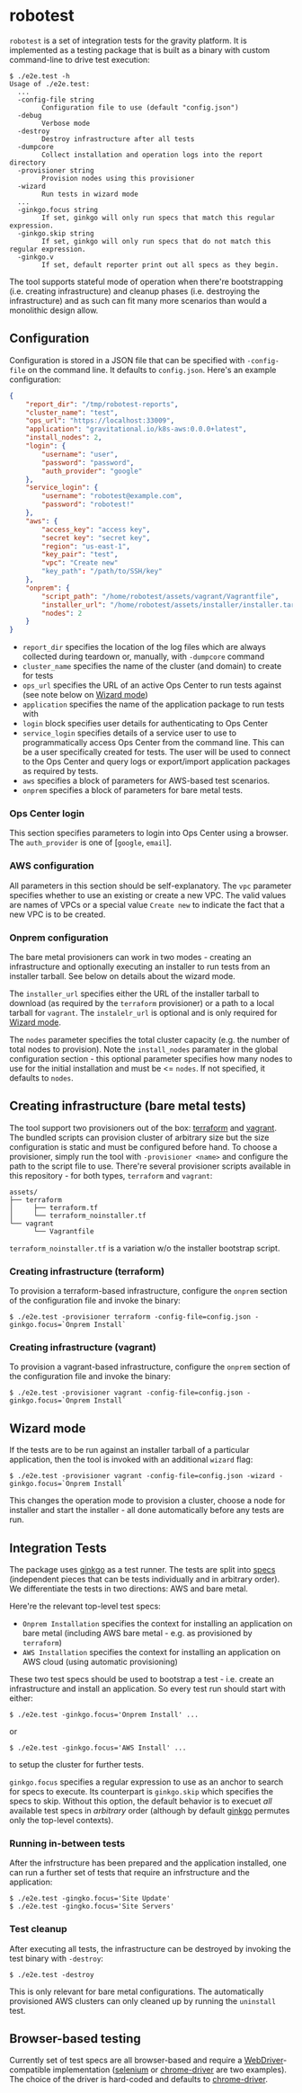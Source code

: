# robotest

`robotest` is a set of integration tests for the gravity platform.
It is implemented as a testing package that is built as a binary with custom command-line to drive test execution:

```shell
$ ./e2e.test -h
Usage of ./e2e.test:
  ...
  -config-file string
    	Configuration file to use (default "config.json")
  -debug
    	Verbose mode
  -destroy
    	Destroy infrastructure after all tests
  -dumpcore
    	Collect installation and operation logs into the report directory
  -provisioner string
    	Provision nodes using this provisioner
  -wizard
    	Run tests in wizard mode
  ...
  -ginkgo.focus string
    	If set, ginkgo will only run specs that match this regular expression.
  -ginkgo.skip string
    	If set, ginkgo will only run specs that do not match this regular expression.
  -ginkgo.v
    	If set, default reporter print out all specs as they begin.
```

The tool supports stateful mode of operation when there're bootstrapping (i.e. creating infrastructure) and cleanup phases (i.e. destroying the infrastructure) and as such can fit many more scenarios than would a monolithic design allow.

## Configuration

Configuration is stored in a JSON file that can be specified with `-config-file` on the command line. It defaults to `config.json`.
Here's an example configuration:

```json
{
    "report_dir": "/tmp/robotest-reports",
    "cluster_name": "test",
    "ops_url": "https://localhost:33009",
    "application": "gravitational.io/k8s-aws:0.0.0+latest",
    "install_nodes": 2,
    "login": {
        "username": "user",
        "password": "password",
        "auth_provider": "google"
    },
    "service_login": {
        "username": "robotest@example.com",
        "password": "robotest!"
    },
    "aws": {
        "access_key": "access key",
        "secret key": "secret key",
        "region": "us-east-1",
        "key_pair": "test",
        "vpc": "Create new"
        "key_path": "/path/to/SSH/key"
    },
    "onprem": {
        "script_path": "/home/robotest/assets/vagrant/Vagrantfile",
        "installer_url": "/home/robotest/assets/installer/installer.tar.gz",
        "nodes": 2
    }
}
```

 * `report_dir` specifies the location of the log files which are always collected during teardown or, manually, with `-dumpcore` command
 * `cluster_name` specifies the name of the cluster (and domain) to create for tests
 * `ops_url` specifies the URL of an active Ops Center to run tests against (see note below on [Wizard mode](#Wizard-mode))
 * `application` specifies the name of the application package to run tests with
 * `login` block specifies user details for authenticating to Ops Center
 * `service_login` specifies details of a service user to use to programmatically access Ops Center from the command line. This can be a
  user specifically created for tests. The user will be used to connect to the Ops Center and query logs or export/import application packages
  as required by tests.
 * `aws` specifies a block of parameters for AWS-based test scenarios.
 * `onprem` specifies a block of parameters for bare metal tests.


### Ops Center login

This section specifies parameters to login into Ops Center using a browser.
The `auth_provider` is one of [`google`, `email`].


### AWS configuration

All parameters in this section should be self-explanatory.
The `vpc` parameter specifies whether to use an existing or create a new VPC.
The valid values are names of VPCs or a special value `Create new` to indicate the fact that a new VPC is to be created.

### Onprem configuration

The bare metal provisioners can work in two modes - creating an infrastructure and optionally executing an installer to
run tests from an installer tarball. See below on details about the wizard mode.

The `installer_url` specifies either the URL of the installer tarball to download (as required by the `terraform` provisioner) or
a path to a local tarball for `vagrant`. The `instalelr_url` is optional and is only required for [Wizard mode](#Wizard-mode).

The `nodes` parameter specifies the total cluster capacity (e.g. the number of total nodes to provision).
Note the `install_nodes` paramater in the global configuration section - this optional parameter specifies how many nodes to
use for the initial installation and must be <= `nodes`. If not specified, it defaults to `nodes`.

## Creating infrastructure (bare metal tests)

The tool support two provisioners out of the box: [terraform] and [vagrant].
The bundled scripts can provision cluster of arbitrary size but the size configuration is static and must be configured before hand.
To choose a provisioner, simply run the tool with `-provisioner <name>` and configure the path to the script file to use.
There're several provisioner scripts available in this repository - for both types, `terraform` and `vagrant`:

```
assets/
├── terraform
│     ├── terraform.tf
│     └── terraform_noinstaller.tf
└── vagrant
      └── Vagrantfile
```

`terraform_noinstaller.tf` is a variation w/o the installer bootstrap script.


### Creating infrastructure (terraform)

To provision a terraform-based infrastructure, configure the `onprem` section of the configuration file and invoke the binary:

```shell
$ ./e2e.test -provisioner terraform -config-file=config.json -ginkgo.focus=`Onprem Install`
```

### Creating infrastructure (vagrant)

To provision a vagrant-based infrastructure, configure the `onprem` section of the configuration file and invoke the binary:

```shell
$ ./e2e.test -provisioner vagrant -config-file=config.json -ginkgo.focus=`Onprem Install`
```


## Wizard mode

If the tests are to be run against an installer tarball of a particular application, then the tool is invoked with an additional
`wizard` flag:


```shell
$ ./e2e.test -provisioner vagrant -config-file=config.json -wizard -ginkgo.focus=`Onprem Install`
```

This changes the operation mode to provision a cluster, choose a node for installer and start the installer - all done automatically before
any tests are run.


## Integration Tests

The package uses [ginkgo] as a test runner. The tests are split into [specs] (independent pieces that can be tests individually and in arbitrary order).
We differentiate the tests in two directions: AWS and bare metal.

Here're the relevant top-level test specs:

  * `Onprem Installation` specifies the context for installing an application on bare metal (including AWS bare metal - e.g. as provisioned by `terraform`)
  * `AWS Installation` specifies the context for installing an application on AWS cloud (using automatic provisioning)

These two test specs should be used to bootstrap a test - i.e. create an infrastructure and install an application.
So every test run should start with either:

```
$ ./e2e.test -ginkgo.focus='Onprem Install' ...
```
or

```
$ ./e2e.test -ginkgo.focus='AWS Install' ...
```

to setup the cluster for further tests.

`ginkgo.focus` specifies a regular expression to use as an anchor to search for specs to execute. Its counterpart is `ginkgo.skip` which specifies
the specs to skip. Without this option, the default behavior is to execuet _all_ available test specs in _arbitrary_ order (although by default [ginkgo] permutes only the top-level contexts).

### Running in-between tests

After the infrstructure has been prepared and the application installed, one can run a further set of tests that require an infrstructure and
the application:

```
$ ./e2e.test -gingko.focus='Site Update'
$ ./e2e.test -gingko.focus='Site Servers'
```

### Test cleanup

After executing all tests, the infrastructure can be destroyed by invoking the test binary with `-destroy`:

```
$ ./e2e.test -destroy
```

This is only relevant for bare metal configurations. The automatically provisioned AWS clusters can only cleaned up by running the `uninstall` test.


## Browser-based testing

Currently set of test specs are all browser-based and require a [WebDriver]-compatible implementation ([selenium] or [chrome-driver] are two examples).
The choice of the driver is hard-coded and defaults to [chrome-driver].



[//]: # (Footnotes and references)

[WebDriver]: https://w3c.github.io/webdriver/webdriver-spec.html
[selenium]: http://www.seleniumhq.org/
[chrome-driver]: https://sites.google.com/a/chromium.org/chromedriver/
[terraform]: https://www.terraform.io/
[vagrant]: https://www.vagrantup.com/
[ginkgo]: https://onsi.github.io/ginkgo/
[specs]: https://onsi.github.io/ginkgo/#structuring-your-specs
